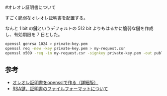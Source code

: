 #オレオレ証明書について

すごく脆弱なオレオレ証明書を配置する。

なんと 1 bit の鍵というデフォルトの 512 bit よりもはるかに脆弱な鍵を作成し、有効期限を 7 日とした。

```bash
openssl genrsa 1024 > private-key.pem
openssl req -new -key private-key.pem > my-request.csr
openssl x509 -req -in my-request.csr -signkey private-key.pem -out public-key.crt -days 7
```

## 参考

* [オレオレ証明書をopensslで作る（詳細版）](https://ozuma.hatenablog.jp/entry/20130511/1368284304)
* [RSA鍵、証明書のファイルフォーマットについて](https://qiita.com/kunichiko/items/12cbccaadcbf41c72735)
